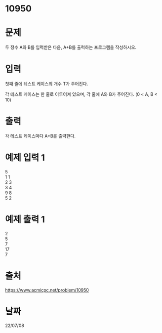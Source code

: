# 10950

# 문제
두 정수 A와 B를 입력받은 다음, A+B를 출력하는 프로그램을 작성하시오.

# 입력
첫째 줄에 테스트 케이스의 개수 T가 주어진다.

각 테스트 케이스는 한 줄로 이루어져 있으며, 각 줄에 A와 B가 주어진다. (0 < A, B < 10)

# 출력
각 테스트 케이스마다 A+B를 출력한다.

# 예제 입력 1 
5  
1 1  
2 3  
3 4  
9 8  
5 2  

# 예제 출력 1 
2  
5  
7  
17  
7  

# 출처
https://www.acmicpc.net/problem/10950

# 날짜
22/07/08
